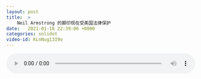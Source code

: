 ```yaml
---
layout: post
title:  >
    Neil Armstrong 的脚印现在受美国法律保护
date:   2021-01-18 22:39:06 +0800
categories: solidot
video-id: KLnNug13I9o
---
```


<audio src="/assets/b44b1532e5021e39014934b5f5ca79e3.mp3" style="width: 100%;" controls></audio>

